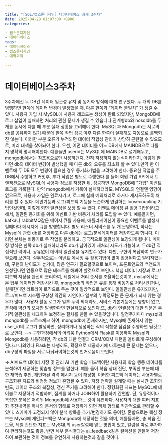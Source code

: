 ```yaml
---

title: "[SQL/캡스톤디자인] 데이터베이스 과제 3주차"
date: 2025-04-28 01:07:00 +0900
categories:

- 캡스톤디자인
- 데이터베이스
tags:
- 데이터베이스
- 캡스톤디자인
- 대학과제

---
```



# 데이터베이스3주차

3주차에선 두 DB간 데이터 일관성 유지 및 동기화 방식에 대해 연구했다. 두 개의 DB를 병행하면 한쪽에 데이터 변경이 발생했을 때, 다른 한쪽과 “데이터 불일치” 가 생길 수 있다. 사용자 가입 시 MySQL에 사용자 레코드는 생성이 완료 되었지만, MongoDB에 로그 삽입이 실패하면 처리의 관한 문제가 생길 수 있습니다.관계형db와 nosqldb를 두 개를 동시에 다룰 때 부분 실패 상황을 고려해야 한다. MySQL과 Mongodb는 서로의 db를 공유하지 않기 때문에 한쪽 작업 성공 이후 다른 한쪽이 실패해도 자동으로 롤백되진 않는다. 이러한 부분 오류가 누적되면 데이터 적합성 관리가 상당히 곤란할 수 있으므로, 미리 대책을 찾아놔야 한다. 우선, 어떤 데이터를 어느 DB에서 MAINDB으로 다룰지 명확히 명시해야한다. 예를들면 userid는 MySQL에 MAINDB로 설계해두고, mongodb에서는 참조용으로만 사용하던지, 전혀 저장하지 않는식이라던지, 이렇게 한다면 db의 데이터 변경이 발생했을 때 다른 db의 오류를 최소화 할 수 있다.만약 한 이벤트에 두 DB 모두 변경이 필요한 경우 동기화기법을 고려해야 한다. 중요한 작업을 주DB에서 수행하고 커밋후, 부가 작업은 별도로 수행한다.를 들어 회원 가입 API에서 트랜잭션으로 MySQL에 사용자 정보를 저장한 뒤, 성공하면 MongoDB에 "가입" 이벤트 로그를 기록한다. 만약 mongodb에서 기록이 실패하더라도, MYSQL의 연결엔 영향이 없으므로, 사용자 가입은 완료시키고, 로그에 실패 예외처리로 하거나 재시도하도록 처리를 할 수 있다. 메인기능과 로그/피드백 기능을 느슨하게 연결하는 loosecoupling 기법인것인데, 이렇게 되면 일관성을 보장 할 수 있다. 이벤트 메이징 큐 활용 기법이라고 해서, 일관된 동기화를 위해 이벤트 기반 비동기 처리를 도입할 수 있다. 예를들자면, kafka나 rabbitMQ같은 메이지 큐를 사용해, 애플리케이션이 중요한 이벤트를 발생시킬때마다 메시지에 큐를 발행합니다. 별도 리스너 서비스를 두 개 운영하여, 하나는 Mysql에 관련 db를 저장하고 다른 db에는 로그/분석데이터를 저장하도록 합니다. 이러면 본체는 비동기로 두 작업을 분리하고, 궁극적으로 일관성이 보장되게 됩니다. 메이징 방식은 한쪽 db가 실패하더라도 db가 남아있어 재처리 시도가 가능하고, 두db간 직접적인 락이나, 공유없이 데이터 일관성을 유지할수 있다. 다만, 구현이 복잡하여 연구가 필요해 보인다. 실무적으로는 이벤트 메시징 큐 활용기법이 많이 활용된다고 알려져있는데, 구현의 난이도가 높기에, 많은 연구가 필요할것으로 보이며, 프론트앤드와 백앤드가 완성된다면 연동으로 많은 테스트를 해봐야 할것으로 보인다. 핵심 데이터 저장과 로그/피드백 저장을 완전히 분리하여, 레벨에서 처리 순서를 조율하는것이고, mysql에서는 본 업무 데이터만 저장시킨 후, mongodb의 작업은 큐를 통해 비동기로 처리시키거나, 실패한다면 리트라이 로직으로 두는 것이 일방적으로 보인다. 일일관성은 유지되지만, 로그/피드백 시스템 구상상 약간의 지연이나 일부의 누락정도는 큰 문제가 되지 않는 경우가 많다.. 사용자 활동 로그가 일부 누락 되더라도, 서비스 기본기능에는 영향이 없고, 분석에 약간의 오차만 발생한다면 현실적으로 보인다.또, db의 연결성의 대한 의문은 주기적 일관성을 체크하여 보정하는 절차를 만들 수 있을것입니다. 일정주기마다 mysql과 mongodb를 크로스체크 하여, mongodb에 존재하지만, Mysql에 존재하지 않는 user_id의 로그가 발생하면, 정리하거나 생성하는 식의 적합성 점검을 수행하면 될것으로 보인다.
--> 구현과정에서의 어려움
Python에서 Flask를 이용하여 Mysql과 Mongodb를 사용하려면, 각 db의 대한 연결과 ORM/ODM 패턴을 올바르게 구성해야된다고 나와있다.Flask는 다행히도, 확장으로 제공하기에 다루는데 큰 문제는 없으나, db구성의 파일을 서로 나눠놔야하는것의 번거로움이 보인다.

-> AI피드백 데이터 저장 및 관리
AI 기반 학습 피드백이란 사용자의 학습 행동 데이터를 분석하여 제공하는 맞춤형 정보를 말한다. 예를 들어 학습 상태 진단, 부족한 부분에 대한 재학습 추천, 개인화된 격려 메시지 등이 해당함. 이러한 피드백 데이터는 사용자별로 구조화된 지표와 비정형 정보가 혼합될 수 있다. 저장 전략을 설계할 때는 실시간 조회의 빈도, 데이터 구조의 복잡성, 갱신 주기를 고려해야 한다.
정형화된 지표는 MySQL에 테이블로 저장하기 적합하며, 집계를 하거나 JOIN하여 활용하기 간편함.
단, 유동적이나 복잡한 분석은 어려워 Mongodb에 사용하는 것이 유연하다. 사용자의 대한 여러 지표화 추천내역을 하나의 문서의 형태로 저장하게 되면 객체 형태로 직관적으로 관리할 수 있다. 스키마가 고정되지 않아 분석 항목을 추가/변경하기도 용이함. 혼합으로는 핵심 정보는 Mysql에 개인피드백은 Mongodb에 저장하는 것을 의미, 예를들자면, 총 학습 진도율, 레벨 간단한 지표는 MySQL의 user칼럼에 넣는 방법이 있고, 칼럼을 따로 추가하여 관리하는것도 좋음. 반면 세부 분석결과는 ai_feedback같은 컬렉션을 만들어 저장하여 보관하는 것이 정보를 유연하게 사용하는것과 같을 것이다.
